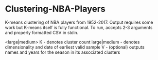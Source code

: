 # Clustering-NBA-Players
K-means clustering of NBA players from 1952-2017.
Output requires some work but K-means itself is fully functional.
To run, accepts 2-3 arguments and properly formatted CSV in stdin.


<K> <large|medium> <V>
K - denotes cluster count
large|medium - denotes dimensionality and date of earliest valid sample
V - (optional) outputs names and years for the season in its associated clusters
